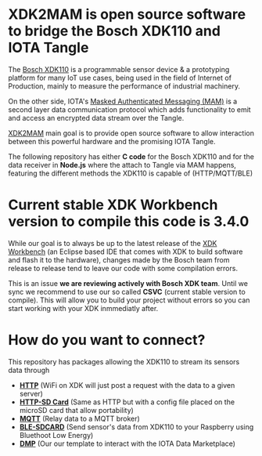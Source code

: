 # XDK2MAM is open source software to bridge the Bosch XDK110 and IOTA Tangle

The [Bosch XDK110](https://xdk.bosch-connectivity.com) is a programmable sensor device & a prototyping platform for many IoT use cases, being used in the field of Internet of Production, mainly to measure the performance of industrial machinery.

On the other side, IOTA's [Masked Authenticated Messaging (MAM)](https://blog.iota.org/introducing-masked-authenticated-messaging-e55c1822d50e) is a second layer data communication protocol which adds functionality to emit and access an encrypted data stream over the Tangle.

[XDK2MAM](https://xdk2mam.io) main goal is to provide open source software to allow interaction between this powerful hardware and the promising IOTA Tangle.

The following repository has either **C code** for the Bosch XDK110 and for the data receiver in **Node.js** where the attach to Tangle via MAM happens, featuring the different methods the XDK110 is capable of (HTTP/MQTT/BLE)

# Current stable XDK Workbench version to compile this code is 3.4.0

While our goal is to always be up to the latest release of the [XDK Workbench](https://xdk.bosch-connectivity.com/software-downloads) (an Eclipse based IDE that comes with XDK to build software and flash it to the hardware), changes made by the Bosch team from release to release tend to leave our code with some compilation errors. 

This is an issue **we are reviewing actively with Bosch XDK team**. Until we sync we recommend to use our so called **CSVC** (current stable version to compile). This will allow you to build your project without errors so you can start working with your XDK inmmediatly after.

# How do you want to connect?

This repository has packages allowing the XDK110 to stream its sensors data through

- **[HTTP](https://github.com/xdk2mam/xdk2mam/tree/master/http)** (WiFi on XDK will just post a request with the data to a given server)
- **[HTTP-SD Card](https://github.com/xdk2mam/xdk2mam/tree/master/http-sdcard)** (Same as HTTP but with a config file placed on the microSD card that allow portability)
- **[MQTT](https://github.com/xdk2mam/xdk2mam/tree/master/mqtt)** (Relay data to a MQTT broker)
- **[BLE-SDCARD](https://github.com/xdk2mam/xdk2mam/tree/master/ble-sdcard)** (Send sensor's data from XDK110 to your Raspberry using Bluethoot Low Energy)
- **[DMP](https://github.com/xdk2mam/xdk2mam/tree/master/dmp)** (Our our template to interact with the IOTA Data Marketplace)
